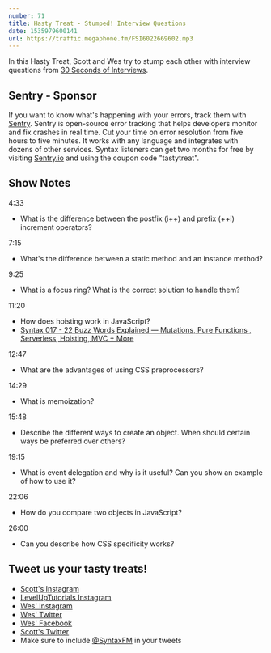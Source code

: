 ```yaml
---
number: 71
title: Hasty Treat - Stumped! Interview Questions
date: 1535979600141
url: https://traffic.megaphone.fm/FSI6022669602.mp3
---
```


In this Hasty Treat, Scott and Wes try to stump each other with interview questions from [30 Seconds of Interviews](https://30secondsofinterviews.org/).

## Sentry - Sponsor

If you want to know what's happening with your errors, track them with [Sentry](https://sentry.io/). Sentry is open-source error tracking that helps developers monitor and fix crashes in real time. Cut your time on error resolution from five hours to five minutes. It works with any language and integrates with dozens of other services. Syntax listeners can get two months for free by visiting [Sentry.io](https://sentry.io/) and using the coupon code "tastytreat".

## Show Notes

4:33

* What is the difference between the postfix (i++) and prefix (++i) increment operators?

7:15

* What's the difference between a static method and an instance method?

9:25

* What is a focus ring? What is the correct solution to handle them?

11:20

* How does hoisting work in JavaScript?
* [Syntax 017 - 22 Buzz Words Explained — Mutations, Pure Functions , Serverless, Hoisting, MVC + More](https://syntax.fm/show/017/22-buzz-words-explained-mutations-pure-functions-serverless-hoisting-mvc-more)

12:47

* What are the advantages of using CSS preprocessors?

14:29

* What is memoization?

15:48

* Describe the different ways to create an object. When should certain ways be preferred over others?

19:15

* What is event delegation and why is it useful? Can you show an example of how to use it?

22:06

* How do you compare two objects in JavaScript?

26:00

* Can you describe how CSS specificity works?


## Tweet us your tasty treats!

* [Scott's Instagram](https://www.instagram.com/stolinski/)
* [LevelUpTutorials Instagram](https://www.instagram.com/LevelUpTutorials/)
* [Wes' Instagram](https://www.instagram.com/wesbos/)
* [Wes' Twitter](https://twitter.com/wesbos)
* [Wes' Facebook](https://www.facebook.com/wesbos.developer)
* [Scott's Twitter](https://twitter.com/stolinski)
* Make sure to include [@SyntaxFM](https://twitter.com/SyntaxFM) in your tweets
